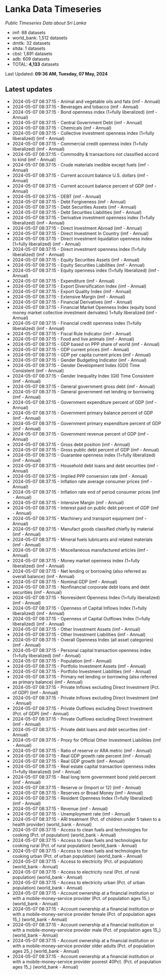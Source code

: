 # Lanka Data Timeseries
*Public Timeseries Data about Sri Lanka*

* imf: 88 datasets
* world_bank: 1,512 datasets
* dmtlk: 32 datasets
* sltda: 1 datasets
* cbsl: 1,891 datasets
* adb: 609 datasets
* TOTAL: **4,133** datasets

Last Updated: **09:36 AM, Tuesday, 07 May, 2024**

## Latest updates

* 2024-05-07 08:37:15 - Animal and vegetable oils and fats (imf - Annual)
* 2024-05-07 08:37:15 - Beverages and tobacco (imf - Annual)
* 2024-05-07 08:37:15 - Bond openness index (1=fully liberalized) (imf - Annual)
* 2024-05-07 08:37:15 - Central Government Debt (imf - Annual)
* 2024-05-07 08:37:15 - Chemicals (imf - Annual)
* 2024-05-07 08:37:15 - Collective investment openness index (1=fully liberalized) (imf - Annual)
* 2024-05-07 08:37:15 - Commercial credit openness index (1=fully liberalized) (imf - Annual)
* 2024-05-07 08:37:15 - Commodity & transactions not classified accord to kind (imf - Annual)
* 2024-05-07 08:37:15 - Crude materials inedible except fuels (imf - Annual)
* 2024-05-07 08:37:15 - Current account balance U.S. dollars (imf - Annual)
* 2024-05-07 08:37:15 - Current account balance percent of GDP (imf - Annual)
* 2024-05-07 08:37:15 - DEBT (imf - Annual)
* 2024-05-07 08:37:15 - Debt Forgiveness (imf - Annual)
* 2024-05-07 08:37:15 - Debt Securities Assets (imf - Annual)
* 2024-05-07 08:37:15 - Debt Securities Liabilities (imf - Annual)
* 2024-05-07 08:37:15 - Derivative investment openness index (1=fully liberalized) (imf - Annual)
* 2024-05-07 08:37:15 - Direct Investment Abroad (imf - Annual)
* 2024-05-07 08:37:15 - Direct Investment In Country (imf - Annual)
* 2024-05-07 08:37:15 - Direct investment liquidation openness index (1=fully liberalized) (imf - Annual)
* 2024-05-07 08:37:15 - Direct investment openness index (1=fully liberalized) (imf - Annual)
* 2024-05-07 08:37:15 - Equity Securities Assets (imf - Annual)
* 2024-05-07 08:37:15 - Equity Securities Liabilities (imf - Annual)
* 2024-05-07 08:37:15 - Equity openness index (1=fully liberalized) (imf - Annual)
* 2024-05-07 08:37:15 - Expenditure (imf - Annual)
* 2024-05-07 08:37:15 - Export Diversification Index (imf - Annual)
* 2024-05-07 08:37:15 - Export Quality Index (imf - Annual)
* 2024-05-07 08:37:15 - Extensive Margin (imf - Annual)
* 2024-05-07 08:37:15 - Financial Derivatives (imf - Annual)
* 2024-05-07 08:37:15 - Financial Market Openness Index (equity bond money market collective investment derivates) 1=fully liberalized (imf - Annual)
* 2024-05-07 08:37:15 - Financial credit openness index (1=fully liberalized) (imf - Annual)
* 2024-05-07 08:37:15 - Fiscal Rule Indicator (imf - Annual)
* 2024-05-07 08:37:15 - Food and live animals (imf - Annual)
* 2024-05-07 08:37:15 - GDP based on PPP share of world (imf - Annual)
* 2024-05-07 08:37:15 - GDP current prices (imf - Annual)
* 2024-05-07 08:37:15 - GDP per capita current prices (imf - Annual)
* 2024-05-07 08:37:15 - Gender Budgeting Indicator (imf - Annual)
* 2024-05-07 08:37:15 - Gender Development Index (GDI) Time Consistent (imf - Annual)
* 2024-05-07 08:37:15 - Gender Inequality Index (GII) Time Consistent (imf - Annual)
* 2024-05-07 08:37:15 - General government gross debt (imf - Annual)
* 2024-05-07 08:37:15 - General government net lending or borrowing (imf - Annual)
* 2024-05-07 08:37:15 - Government expenditure percent of GDP (imf - Annual)
* 2024-05-07 08:37:15 - Government primary balance percent of GDP (imf - Annual)
* 2024-05-07 08:37:15 - Government primary expenditure percent of GDP (imf - Annual)
* 2024-05-07 08:37:15 - Government revenue percent of GDP (imf - Annual)
* 2024-05-07 08:37:15 - Gross debt position (imf - Annual)
* 2024-05-07 08:37:15 - Gross public debt percent of GDP (imf - Annual)
* 2024-05-07 08:37:15 - Guarantee openness index (1=fully liberalized) (imf - Annual)
* 2024-05-07 08:37:15 - Household debt loans and debt securities (imf - Annual)
* 2024-05-07 08:37:15 - Implied PPP conversion rate (imf - Annual)
* 2024-05-07 08:37:15 - Inflation rate average consumer prices (imf - Annual)
* 2024-05-07 08:37:15 - Inflation rate end of period consumer prices (imf - Annual)
* 2024-05-07 08:37:15 - Intensive Margin (imf - Annual)
* 2024-05-07 08:37:15 - Interest paid on public debt percent of GDP (imf - Annual)
* 2024-05-07 08:37:15 - Machinery and transport equipment (imf - Annual)
* 2024-05-07 08:37:15 - Manufact goods classified chiefly by material (imf - Annual)
* 2024-05-07 08:37:15 - Mineral fuels lubricants and related materials (imf - Annual)
* 2024-05-07 08:37:15 - Miscellaneous manufactured articles (imf - Annual)
* 2024-05-07 08:37:15 - Money market openness index (1=fully liberalized) (imf - Annual)
* 2024-05-07 08:37:15 - Net lending or borrowing (also referred as overall balance) (imf - Annual)
* 2024-05-07 08:37:15 - Nominal GDP (imf - Annual)
* 2024-05-07 08:37:15 - Nonfinancial corporate debt loans and debt securities (imf - Annual)
* 2024-05-07 08:37:15 - Nonresident Openness Index (1=fully liberalized) (imf - Annual)
* 2024-05-07 08:37:15 - Openness of Capital Inflows Index (1=fully liberalized) (imf - Annual)
* 2024-05-07 08:37:15 - Openness of Capital Outflows Index (1=fully liberalized) (imf - Annual)
* 2024-05-07 08:37:15 - Other Investment Assets (imf - Annual)
* 2024-05-07 08:37:15 - Other Investment Liabilities (imf - Annual)
* 2024-05-07 08:37:15 - Overall Openness Index (all asset categories) (imf - Annual)
* 2024-05-07 08:37:15 - Personal capital transaction openness index (1=fully liberalized) (imf - Annual)
* 2024-05-07 08:37:15 - Population (imf - Annual)
* 2024-05-07 08:37:15 - Portfolio Investment Assets (imf - Annual)
* 2024-05-07 08:37:15 - Portfolio Investment Liabilities (imf - Annual)
* 2024-05-07 08:37:15 - Primary net lending or borrowing (also referred as primary balance) (imf - Annual)
* 2024-05-07 08:37:15 - Private Inflows excluding Direct Investment (Pct. of GDP) (imf - Annual)
* 2024-05-07 08:37:15 - Private Inflows excluding Direct Investment (imf - Annual)
* 2024-05-07 08:37:15 - Private Outflows excluding Direct Investment (Pct. of GDP) (imf - Annual)
* 2024-05-07 08:37:15 - Private Outflows excluding Direct Investment (imf - Annual)
* 2024-05-07 08:37:15 - Private debt loans and debt securities (imf - Annual)
* 2024-05-07 08:37:15 - Proxy for Official Other Investment Liabilities (imf - Annual)
* 2024-05-07 08:37:15 - Ratio of reserve or ARA metric (imf - Annual)
* 2024-05-07 08:37:15 - Real GDP growth rate percent (imf - Annual)
* 2024-05-07 08:37:15 - Real GDP growth (imf - Annual)
* 2024-05-07 08:37:15 - Real estate capital transaction openness index (1=fully liberalized) (imf - Annual)
* 2024-05-07 08:37:15 - Real long term government bond yield percent (imf - Annual)
* 2024-05-07 08:37:15 - Reserve or (Import or 12) (imf - Annual)
* 2024-05-07 08:37:15 - Reserves or Broad Money (imf - Annual)
* 2024-05-07 08:37:15 - Resident Openness Index (1=fully liberalized) (imf - Annual)
* 2024-05-07 08:37:15 - Revenue (imf - Annual)
* 2024-05-07 08:37:15 - Unemployment rate (imf - Annual)
* 2024-05-07 08:37:15 - ARI treatment (Pct. of children under 5 taken to a health provider) (world_bank - Annual)
* 2024-05-07 08:37:15 - Access to clean fuels and technologies for cooking (Pct. of population) (world_bank - Annual)
* 2024-05-07 08:37:15 - Access to clean fuels and technologies for cooking rural (Pct. of rural population) (world_bank - Annual)
* 2024-05-07 08:37:15 - Access to clean fuels and technologies for cooking urban (Pct. of urban population) (world_bank - Annual)
* 2024-05-07 08:37:15 - Access to electricity (Pct. of population) (world_bank - Annual)
* 2024-05-07 08:37:15 - Access to electricity rural (Pct. of rural population) (world_bank - Annual)
* 2024-05-07 08:37:15 - Access to electricity urban (Pct. of urban population) (world_bank - Annual)
* 2024-05-07 08:37:15 - Account ownership at a financial institution or with a mobile-money-service provider (Pct. of population ages 15_) (world_bank - Annual)
* 2024-05-07 08:37:15 - Account ownership at a financial institution or with a mobile-money-service provider female (Pct. of population ages 15_) (world_bank - Annual)
* 2024-05-07 08:37:15 - Account ownership at a financial institution or with a mobile-money-service provider male (Pct. of population ages 15_) (world_bank - Annual)
* 2024-05-07 08:37:15 - Account ownership at a financial institution or with a mobile-money-service provider older adults (Pct. of population ages 25_) (world_bank - Annual)
* 2024-05-07 08:37:15 - Account ownership at a financial institution or with a mobile-money-service provider poorest 40Pct. (Pct. of population ages 15_) (world_bank - Annual)